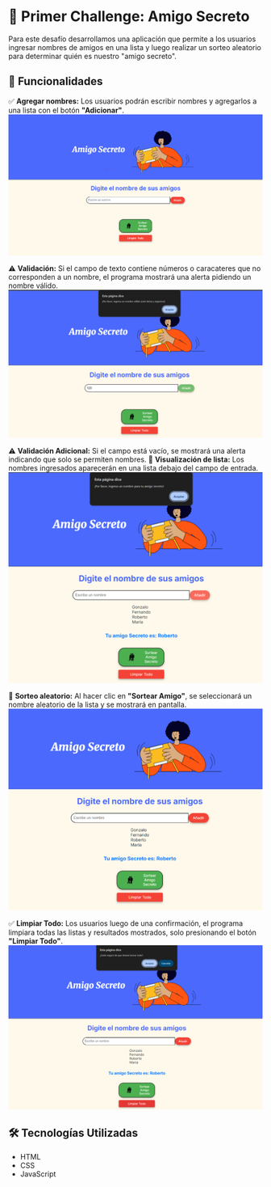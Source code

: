   # 🎁 Primer Challenge: Amigo Secreto  

Para este desafío desarrollamos una aplicación que permite a los usuarios ingresar nombres de amigos en una lista y luego realizar un sorteo aleatorio para determinar quién es nuestro "amigo secreto".  

## 🚀 Funcionalidades  

✅ **Agregar nombres:** Los usuarios podrán escribir nombres y agregarlos a una lista con el botón **"Adicionar"**.  
![Agregar nombres](https://github.com/Gonz4lo/challenge-amigo-secreto/blob/main/assets/imagen1.png)  

⚠️ **Validación:** Si el campo de texto contiene números o caracateres que no corresponden a un nombre, el programa mostrará una alerta pidiendo un nombre válido.
![Validar entrada](https://github.com/Gonz4lo/challenge-amigo-secreto/blob/main/assets/imagen2.png) 

⚠️ **Validación Adicional:** Si el campo está vacío, se mostrará una alerta indicando que solo se permiten nombres.
📜 **Visualización de lista:** Los nombres ingresados aparecerán en una lista debajo del campo de entrada.  
![Validar vacío](https://github.com/Gonz4lo/challenge-amigo-secreto/blob/main/assets/imagen4.png)  

🎲 **Sorteo aleatorio:** Al hacer clic en **"Sortear Amigo"**, se seleccionará un nombre aleatorio de la lista y se mostrará en pantalla.  
![Sorteo](https://github.com/Gonz4lo/challenge-amigo-secreto/blob/main/assets/imagen3.png) 

✅ **Limpiar Todo:** Los usuarios luego de una confirmación, el programa limpiara todas las listas y resultados mostrados, solo presionando el botón **"Limpiar Todo"**.  
![Limpiar Todo](https://github.com/Gonz4lo/challenge-amigo-secreto/blob/main/assets/imagen5.png)  

## 🛠️ Tecnologías Utilizadas  
- HTML  
- CSS  
- JavaScript  
